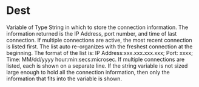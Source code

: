 # Dest

Variable of Type String in which to store the connection information. The information returned is the IP Address, port number, and time of last connection. If multiple connections are active, the most recent connection is listed first. The list auto re-organizes with the freshest connection at the beginning. The format of the list is: IP Address:xxx.xxx.xxx.xxx; Port: xxxx; Time: MM/dd/yyyy hour:min:secs:microsec. If multiple connections are listed, each is shown on a separate line. If the string variable is not sized large enough to hold all the connection information, then only the information that fits into the variable is shown.
